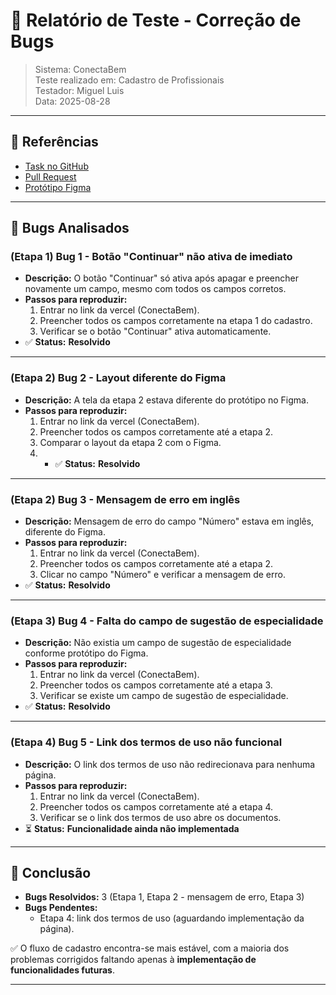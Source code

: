 # 📝 Relatório de Teste - Correção de Bugs  
> Sistema: ConectaBem  
> Teste realizado em: Cadastro de Profissionais  
> Testador: Miguel Luis  
> Data: 2025-08-28  

---

## 🔗 Referências  
- [Task no GitHub](https://github.com/users/developmentHC/projects/4/views/1?pane=issue&itemId=125403133&issue=developmentHC%7CconectaBemFront%7C31)  
- [Pull Request](https://github.com/developmentHC/conectaBemFront/pull/38)  
- [Protótipo Figma](https://www.figma.com/design/NtXWClFNNGscXzSd38vwmX/Squad-Design_ConectaBem_v.28.07.25?node-id=8462-94204&p=f&t=917Yrapw45HZ9V4y-0)  

---

## 🐞 Bugs Analisados

### (Etapa 1) Bug 1 - Botão "Continuar" não ativa de imediato
- **Descrição:** O botão "Continuar" só ativa após apagar e preencher novamente um campo, mesmo com todos os campos corretos.  
- **Passos para reproduzir:**
  1. Entrar no link da vercel (ConectaBem).  
  2. Preencher todos os campos corretamente na etapa 1 do cadastro.  
  3. Verificar se o botão "Continuar" ativa automaticamente.  
- ✅ **Status:** **Resolvido**

---

### (Etapa 2) Bug 2 - Layout diferente do Figma  
- **Descrição:** A tela da etapa 2 estava diferente do protótipo no Figma.  
- **Passos para reproduzir:**
  1. Entrar no link da vercel (ConectaBem).  
  2. Preencher todos os campos corretamente até a etapa 2.  
  3. Comparar o layout da etapa 2 com o Figma.
  4. - ✅ **Status:** **Resolvido**

---

### (Etapa 2) Bug 3 - Mensagem de erro em inglês  
- **Descrição:** Mensagem de erro do campo "Número" estava em inglês, diferente do Figma.  
- **Passos para reproduzir:**
  1. Entrar no link da vercel (ConectaBem).  
  2. Preencher todos os campos corretamente até a etapa 2.  
  3. Clicar no campo "Número" e verificar a mensagem de erro. 
- ✅ **Status:** **Resolvido**

---

### (Etapa 3) Bug 4 - Falta do campo de sugestão de especialidade  
- **Descrição:** Não existia um campo de sugestão de especialidade conforme protótipo do Figma.  
- **Passos para reproduzir:**
  1. Entrar no link da vercel (ConectaBem).  
  2. Preencher todos os campos corretamente até a etapa 3.  
  3. Verificar se existe um campo de sugestão de especialidade.   
- ✅ **Status:** **Resolvido**

---

### (Etapa 4) Bug 5 - Link dos termos de uso não funcional  
- **Descrição:** O link dos termos de uso não redirecionava para nenhuma página.  
- **Passos para reproduzir:**
  1. Entrar no link da vercel (ConectaBem).  
  2. Preencher todos os campos corretamente até a etapa 4.  
  3. Verificar se o link dos termos de uso abre os documentos.  
- ⏳ **Status:** **Funcionalidade ainda não implementada**  

---

## 📌 Conclusão
- **Bugs Resolvidos:** 3 (Etapa 1, Etapa 2 - mensagem de erro, Etapa 3)  
- **Bugs Pendentes:** 
  - Etapa 4: link dos termos de uso (aguardando implementação da página).  

✅ O fluxo de cadastro encontra-se mais estável, com a maioria dos problemas corrigidos faltando apenas à **implementação de funcionalidades futuras**.  

---


